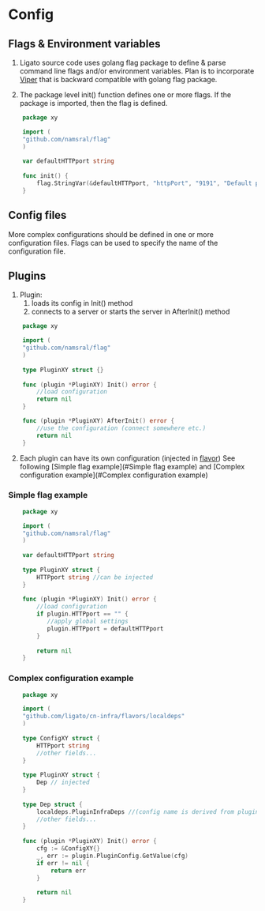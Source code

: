 # Config

## Flags & Environment variables

1. Ligato source code uses golang flag package to define & parse command 
   line flags and/or environment variables. Plan is to incorporate
   [Viper](https://github.com/spf13/viper)
   that is backward compatible with golang flag package. 

2. The package level init() function defines one or more flags. If the 
   package is imported, then the flag is defined.

```go
    package xy

    import (
    "github.com/namsral/flag"
    )
    
    var defaultHTTPport string
    
    func init() {
        flag.StringVar(&defaultHTTPport, "httpPort", "9191", "Default port of the server")
    }  
```

## Config files

More complex configurations should be defined in one or more configuration 
files. Flags can be used to specify the name of the configuration file.

## Plugins

1. Plugin:
   1. loads its config in Init() method
   2. connects to a server or starts the server in AfterInit() method

```go
    package xy

    import (
    "github.com/namsral/flag"
    )
    
    type PluginXY struct {}
    
    func (plugin *PluginXY) Init() error {
        //load configuration
        return nil
    }  

    func (plugin *PluginXY) AfterInit() error {
        //use the configuration (connect somewhere etc.)
        return nil
    }  
```

2. Each plugin can have its own configuration (injected in [flavor](PLUGIN_FLAVORS.md))
   See following [Simple flag example](#Simple flag example) and [Complex configuration example](#Complex configuration example) 

### Simple flag example
```go
    package xy

    import (
    "github.com/namsral/flag"
    )
    
    var defaultHTTPport string
    
    type PluginXY struct {
        HTTPport string //can be injected
    }
    
    func (plugin *PluginXY) Init() error {
        //load configuration
        if plugin.HTTPport == "" {
           //apply global settings
           plugin.HTTPport = defaultHTTPport
        }
        
        return nil
    } 
```

### Complex configuration example
```go
    package xy

    import (
    "github.com/ligato/cn-infra/flavors/localdeps"
    )
    
    type ConfigXY struct {
        HTTPport string
        //other fields...
    }
    
    type PluginXY struct {
        Dep // injected 
    }
    
    type Dep struct {
        localdeps.PluginInfraDeps //(config name is derived from plugin name)    
        //other fields...
    }
    
    func (plugin *PluginXY) Init() error {
        cfg := &ConfigXY{}
        _, err := plugin.PluginConfig.GetValue(cfg)
        if err != nil {
            return err
        }
        
        return nil
    } 
```

